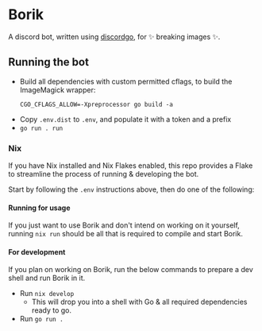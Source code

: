 # Borik

A discord bot, written using [discordgo](https://github.com/bwmarrin/discordgo), for ✨ breaking images ✨.

## Running the bot

- Build all dependencies with custom permitted cflags, to build the ImageMagick wrapper:
  ```shell
  CGO_CFLAGS_ALLOW=-Xpreprocessor go build -a
  ```
- Copy `.env.dist` to `.env`, and populate it with a token and a prefix
- `go run . run`

### Nix

If you have Nix installed and Nix Flakes enabled, this repo provides a Flake to streamline the process of running & developing the bot.

Start by following the `.env` instructions above, then do one of the following:

#### Running for usage

If you just want to use Borik and don't intend on working on it yourself, running `nix run` should be all that is required to compile and start Borik.

#### For development

If you plan on working on Borik, run the below commands to prepare a dev shell and run Borik in it.

- Run `nix develop`
  - This will drop you into a shell with Go & all required dependencies ready to go.
- Run `go run .`
